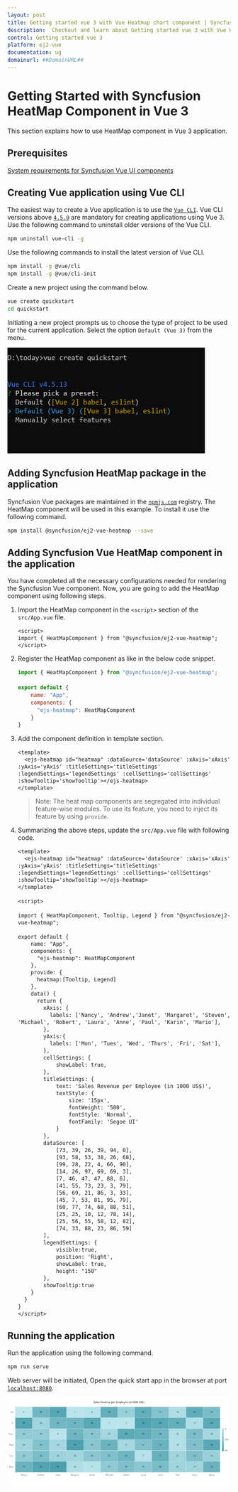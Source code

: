 ```yaml
---
layout: post
title: Getting started vue 3 with Vue Heatmap chart component | Syncfusion
description:  Checkout and learn about Getting started vue 3 with Vue Heatmap chart component of Syncfusion Essential JS 2 and more details.
control: Getting started vue 3 
platform: ej2-vue
documentation: ug
domainurl: ##DomainURL##
---
```


# Getting Started with Syncfusion HeatMap Component in Vue 3

This section explains how to use HeatMap component in Vue 3 application.

## Prerequisites

[System requirements for Syncfusion Vue UI components](https://ej2.syncfusion.com/vue/documentation/system-requirements/)

## Creating Vue application using Vue CLI

The easiest way to create a Vue application is to use the [`Vue CLI`](https://github.com/vuejs/vue-cli). Vue CLI versions above [`4.5.0`](https://v3.vuejs.org/guide/migration/introduction.html#vue-cli) are mandatory for creating applications using Vue 3. Use the following command to uninstall older versions of the Vue CLI.

```bash
npm uninstall vue-cli -g
```

Use the following commands to install the latest version of Vue CLI.

```bash
npm install -g @vue/cli
npm install -g @vue/cli-init
```

Create a new project using the command below.

```bash
vue create quickstart
cd quickstart
```

Initiating a new project prompts us to choose the type of project to be used for the current application. Select the option `Default (Vue 3)` from the menu.

![Reference](./images/vue3-terminal.png)

## Adding Syncfusion HeatMap package in the application

Syncfusion Vue packages are maintained in the [`npmjs.com`](https://www.npmjs.com/~syncfusionorg) registry.
The HeatMap component will be used in this example. To install it use the following command.

```bash
npm install @syncfusion/ej2-vue-heatmap --save
```

## Adding Syncfusion Vue HeatMap component in the application

You have completed all the necessary configurations needed  for rendering the Syncfusion Vue component. Now, you are going to add the HeatMap component using following steps.

1. Import the HeatMap component in the `<script>` section of the `src/App.vue` file.

      ```
      <script>
      import { HeatMapComponent } from "@syncfusion/ej2-vue-heatmap";
      </script>
      ```

2. Register the HeatMap component as like in the below code snippet.

      ```js
      import { HeatMapComponent } from "@syncfusion/ej2-vue-heatmap";

      export default {
          name: "App",
          components: {
            "ejs-heatmap": HeatMapComponent
          }
      }
      ```

3. Add the component definition in template section.

    ```
    <template>
      <ejs-heatmap id="heatmap" :dataSource='dataSource' :xAxis='xAxis' :yAxis='yAxis' :titleSettings='titleSettings' :legendSettings='legendSettings' :cellSettings='cellSettings'  :showTooltip='showTooltip'></ejs-heatmap>
    </template>

    ```

    >Note: The heat map components are segregated into individual feature-wise modules. To use its feature, you need to inject its feature by using `provide`.

4. Summarizing the above steps, update the `src/App.vue` file with following code.

    ```
    <template>
      <ejs-heatmap id="heatmap" :dataSource='dataSource' :xAxis='xAxis' :yAxis='yAxis' :titleSettings='titleSettings' :legendSettings='legendSettings' :cellSettings='cellSettings'  :showTooltip='showTooltip'></ejs-heatmap>
    </template>

    <script>

    import { HeatMapComponent, Tooltip, Legend } from "@syncfusion/ej2-vue-heatmap";

    export default {
        name: "App",
        components: {
          "ejs-heatmap": HeatMapComponent
        },
        provide: {
          heatmap:[Tooltip, Legend]
        },
        data() {
          return {
            xAxis: {
              labels: ['Nancy', 'Andrew','Janet', 'Margaret', 'Steven', 'Michael', 'Robert', 'Laura', 'Anne', 'Paul', 'Karin', 'Mario'],
            },
            yAxis:{
              labels: ['Mon', 'Tues', 'Wed', 'Thurs', 'Fri', 'Sat'],
            },
            cellSettings: {
                showLabel: true,
            },
            titleSettings: {
                text: 'Sales Revenue per Employee (in 1000 US$)',
                textStyle: {
                    size: '15px',
                    fontWeight: '500',
                    fontStyle: 'Normal',
                    fontFamily: 'Segoe UI'
                }
            },
            dataSource: [
                [73, 39, 26, 39, 94, 0],
                [93, 58, 53, 38, 26, 68],
                [99, 28, 22, 4, 66, 90],
                [14, 26, 97, 69, 69, 3],
                [7, 46, 47, 47, 88, 6],
                [41, 55, 73, 23, 3, 79],
                [56, 69, 21, 86, 3, 33],
                [45, 7, 53, 81, 95, 79],
                [60, 77, 74, 68, 88, 51],
                [25, 25, 10, 12, 78, 14],
                [25, 56, 55, 58, 12, 82],
                [74, 33, 88, 23, 86, 59]
            ],
            legendSettings: {
                visible:true,
                position: 'Right',
                showLabel: true,
                height: "150"
            },
            showTooltip:true
        }
      }
    }
    </script>
    ```

## Running the application

Run the application using the following command.

```bash
npm run serve
```

Web server will be initiated, Open the quick start app in the browser at port [`localhost:8080`](http://localhost:8080/).

![Output](./images/vue3-heatmap-demo.PNG)
